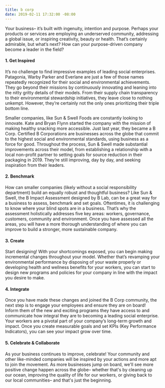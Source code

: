 ```yaml
---
title: b corp
date: 2019-02-11 17:32:00 -08:00
---
```


Your business– it’s built with ingenuity, intention and purpose. Perhaps your products or services are employing an underserved community, addressing a global issue, or inspiring creativity, beauty or health. That’s certainly admirable, but what’s next? How can your purpose-driven company become a leader in the field? 
 
#### 1. Get Inspired
 
It’s no challenge to find impressive examples of leading social enterprises. Patagonia, Warby Parker and Everlane are just a few of those names repeatedly recognized for their social and environmental achievements. They go beyond their missions by continuously innovating and leaning into the nitty gritty details of their models. From their supply chain transparency to their environmental stewardship initiatives, they leave close to nothing unkempt. However, they’re certainly not the only ones prioritizing their triple bottom line. 
 
Smaller companies, like Sun & Swell Foods are constantly looking to innovate. Kate and Bryan Flynn started the company with the mission of making healthy snacking more accessible. Just last year, they became a B Corp. Certified B Corporations are businesses across the globe that commit to the highest social and environmental standards, using business as a force for good. Throughout the process, Sun & Swell made substantial improvements across their model, from establishing a relationship with a local non-profit partner to setting goals for source reduction in their packaging in 2019. They’re still improving, day by day, and seeking inspiration from their leaders. 
 
#### 2. Benchmark 

How can smaller companies (likely without a social responsibility department) build an equally robust and thoughtful business? Like Sun & Swell, the B Impact Assessment designed by B Lab, can be a great way for a business to assess, benchmark and set goals. Oftentimes, it is challenging to know where your blind spots are in a business. That’s why the assessment holistically addresses five key areas: workers, governance, customers, community and environment. Once you have assessed all the areas, you will have a more thorough understanding of where you can improve to build a stronger, more sustainable company. 

#### 3. Create 
 
Start designing! With your shortcomings exposed, you can begin making incremental changes throughout your model. Whether that’s revamping your environmental performance by disposing of your waste properly or developing health and wellness benefits for your workers, you can start to design new programs and policies for your company in line with the impact you desire to make. 

#### 4. Integrate 
 
Once you have made these changes and joined the B Corp community, the next step is to engage your employees and ensure they are on board! Inform them of the new and exciting programs they have access to and communicate how integral they are to becoming a leading social enterprise. Your workers are a pivotal part of your company’s long-term growth and impact. Once you create measurable goals and set KPIs (Key Performance Indicators), you can see your impact grow over time.

#### 5. Celebrate & Collaborate 
 
As your business continues to improve, celebrate! Your community and other like-minded companies will be inspired by your actions and more apt to join the movement. As more businesses jump on board, we'll see more positive change happen across the globe– whether that's by cleaning up our ocean, improving the quality of life for our workers, or giving back to our local communities– and that's just the beginning.